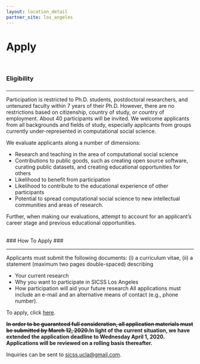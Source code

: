 ```yaml
---
layout: location_detail
partner_site: los_angeles
---
```


<h1 class="display-4">Apply</h1>
<br />

### Eligibility
### <a name="eligibility"></a>

---

Participation is restricted to Ph.D. students, postdoctoral researchers, and untenured faculty within 7 years of their Ph.D. However, there are no restrictions based on citizenship, country of study, or country of employment.  About 40 participants will be invited. We welcome applicants from all backgrounds and fields of study, especially applicants from groups currently under-represented in computational social science.

We evaluate applicants along a number of dimensions:
 - Research and teaching in the area of computational social science
 - Contributions to public goods, such as creating open source software, curating public datasets, and creating educational opportunities for others
 - Likelihood to benefit from participation
 - Likelihood to contribute to the educational experience of other participants
 - Potential to spread computational social science to new intellectual communities and areas of research.
 
 Further, when making our evaluations, attempt to account for an applicant’s career stage and previous educational opportunities.

<br />
### How To Apply
### <a name="how_to_apply"></a>

---

Applicants must submit the following documents: (i) a curriculum vitae, (ii) a statement (maximum two pages double-spaced) describing
- Your current research
- Why you want to participate in SICSS Los Angeles
- How participation will aid your future research
All applications must include an e-mail and an alternative means of contact (e.g., phone number).

To apply, click [here](https://forms.gle/ZkqspfNKPxGT1R55A).

**~~In order to be guaranteed full consideration, all application materials must be submitted by March 12, 2020.~~In light of the current situation, we have extended the application deadline to Wednesday April 1, 2020. Applications will be reviewed on a rolling basis thereafter.**

Inquiries can be sent to [sicss.ucla@gmail.com](mailto:sicss.ucla@gmail.com).

